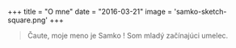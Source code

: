 +++
title = "O mne"
date = "2016-03-21"
image = 'samko-sketch-square.png'
+++

> Čaute, moje meno je Samko ! Som mladý začínajúci umelec.


